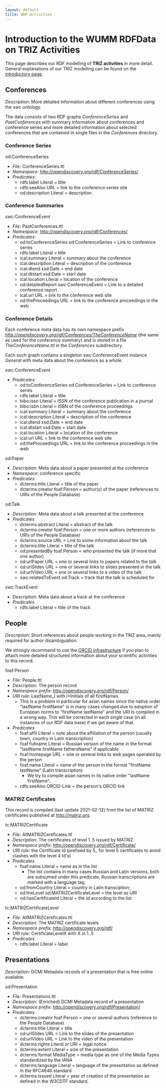 ```yaml
---
layout: default
title: WOP-Activities
---
```


# Introduction to the WUMM RDFData on TRIZ Activities

This page describes our RDF modelling of __TRIZ activities__ in more detail.
General explanations of our TRIZ modelling can be found on the [introductory
page](WOP-General).

## Conferences

*Description:* More detailed information about different conferences using the
swc ontology.

The data consists of two RDF graphs _ConferenceSeries_ and _PastConferences_
with summary information about conferences and conference series and more
detailed information about selected conferences that are contained in single
files in the _Conferences_ directory.

### Conference Series

od:ConferenceSeries
  - *File:* ConferenceSeries.ttl
  - *Namespace*: http://opendiscovery.org/rdf/ConferenceSeries/
  - *Predicates*:
    - rdfs:label Literal = title
    - rdfs:seeAlso URL = link to the conference series site
    - od:description Literal = description 

### Conference Summaries

swc:ConferenceEvent 
  - *File:* PastConferences.ttl
  - *Namespace*: http://opendiscovery.org/rdf/Conferences/
  - *Predicates*:
    - od:toConferenceSeries od:ConferenceSeries = Link to conference series 
    - rdfs:label Literal = title
    - ical:summary Literal = summary about the conference
    - ical:description Literal = description of the conference
    - ical:dtend xsd:Date = end date
    - ical:dtstart xsd:Date = start date
    - ical:location Literal = location of the conference
    - od:detailedReport swc:ConferenceEvent = Link to a detailed conference
      report   
    - ical:url URL = link to the conference web site
    - od:theProceedings URL = link to the conference proceedings in the web

### Conference Details

Each conference meta data has its own namespace prefix
*http://opendiscovery.org/rdf/Conferences/TheConferenceName* (the same as used
for the conference summary) and is stored in a file *TheConferenceName.ttl* in
the *Conferences* subdirectory.

Each such graph contains a singleton swc:ConferenceEvent instance *General*
with meta data about the conference as a whole.

swc:ConferenceEvent
  - *Predicates*:
    - od:toConferenceSeries od:ConferenceSeries = Link to conference series 
    - rdfs:label Literal = title
    - bibo:issn Literal = ISSN of the conference publication in a journal
    - bibo:isbn Literal = ISBN of the conference proceedings
    - ical:summary Literal = summary about the conference
    - ical:description Literal = description of the conference
    - ical:dtend xsd:Date = end date
    - ical:dtstart xsd:Date = start date
    - ical:location Literal = location of the conference
    - ical:url URL = link to the conference web site
    - od:theProceedings URL = link to the conference proceedings in the web

od:Paper 
  - *Description:* Meta data about a paper presented at the conference
  - *Namespace*: conference specific
  - *Predicates*
    - dcterms:title Literal = title of the paper
    - dcterms:creator foaf:Person = author(s) of the paper (references to URIs
      of the People Database)

od:Talk 
  - *Description:* Meta data about a talk presented at the conference
  - *Predicates*
    - dcterms:abstract Literal = abstract of the talk
    - dcterms:creator foaf:Person = one or more authors (references to URIs of
      the People Database)
    - dcterms:source URL = Link to some information about the talk
    - dcterms:title Literal = title of the talk
    - od:presentedBy foaf:Person = who presented the talk (if more that one
      author)    
    - od:urlPaper URL = one or several links to papers related to the talk   
    - od:urlSlides URL = one or several links to slides presented in the talk
    - od:urlVideo URL = one or several links to a video of the talk    
    - swc:relatedToEvent od:Track = track that the talk is scheduled for
    
swc:TrackEvent
  - *Description:* Meta data about a track at the conference
  - *Predicates*
    - rdfs:label Literal = title of the track
  
## People

*Description:* Short references about people working in the TRIZ area, mainly
required for author disambiguation.  

We strongly recommend to use the [ORCID infrastructure](https://orcid.org/) if
you plan to attach more detailed structured information about your scientific
activities to this record.

foaf:Person
  - *File:* People.ttl
  - *Description:* The person record
  - *Namespace prefix:* http://opendiscovery.org/rdf/Person/
  - *URI rule*: LastName_I with I=Initials of all firstNames
    - This is a problem in particular for asian names since the native order
      "lastName firstName" is in many cases changed due to adoption of
      European norms to "firstName lastName" and the URI is compiled in a
      wrong way.  This will be corrected in each single case (in all instances
      of our RDF data base) if we get aware of that.
  - *Predicates*  
    - foaf:affil Literal = note about the affiliation of the person (usually
      town, country in Latin transcription)
    - foaf:fullname Literal = Russian version of the name in the format
      "lastName firstName fathersName" if applicable    
    - foaf:homepage URL = one or several links to web pages operated by the
      person 
    - foaf:name Literal = name of the person in the format "firstName
      lastName" (Latin transcription)      
      - We try to compile asian names in its native order "lastName
        firstName".      
    - rdfs:seeAlso ORCID-Link = the person's ORCID link

### MATRIZ Certificates

This record is compiled (last update 2021-02-12) from the list of MATRIZ
certificates published at <http://matriz.org>. 

tc:MATRIZCertificate
  - *File:* AllMATRIZCertificates.ttl
  - *Description:* The certificates of level 1..5 issued by MATRIZ 
  - *Namespace prefix:* http://opendiscovery.org/rdf/Certificate/
  - *URI rule*: the Certificate Id (prefixed by 5_ for level 5 certificates to
     avoid clashes with the level 4 Id's)
  - *Predicates*
    - foaf:name Literal = name as in the list
      - The list contains in many cases Russian and Latin versions, both are
      	subsumed under this predicate, Russian transcriptions are marked with
      	a language tag.
    - od:fromCountry Literal = country in Latin transciption;
    - od:theLevel od:MATRIZCertificateLevel = the level as URI
    - od:hasCertificateId Literal = the Id according to the list

tc:MATRIZCertificateLevel
  - *File:* AllMATRIZCertificates.ttl
  - *Description:* The MATRIZ certificate levels
  - *Namespace prefix:* http://opendiscovery.org/rdf/
  - *URI rule*: CertificateLevelX with X in 1..5
  - *Predicates*
    - rdfs:label Literal = label

## Presentations

*Description:* DCMI Metadata records of a presentation that is free online
available.

od:Presentation
  - *File:* Presentations.ttl
  - *Description:* (Enriched) DCMI Metadata record of a presentation
  - *Namespace prefix:* http://opendiscovery.org/rdf/Presentation/
  - *Predicates*
    - dcterms:creator foaf:Person = one or several authors (reference to the
      People Database) 
    - dcterms:title Literal = title
    - od:urlSlides URL = Link to the slides of the presentation
    - od:urlVideo URL = Link to the video of the presentation
    - dcterms:rights Literal or URI = legal notice
    - dcterms:extent Literal = size of the presentation
    - dcterms:format MediaType = media type as one of the Media Types
      standardized by the IANA      
    - dcterms:language Literal = language of the presentation as defined in
      the RFC4646 standard
    - dcterms:issued Literal = year of creation of the presentation as defined
      in the W3CDTF standard. 
